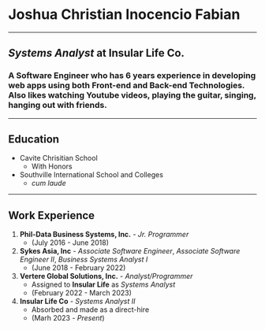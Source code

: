 # Joshua Christian Inocencio Fabian

---
## *Systems Analyst* at **Insular Life Co.**
### A Software Engineer who has 6 years experience in developing web apps using both Front-end and Back-end Technologies. Also likes watching Youtube videos, playing the guitar, singing, hanging out with friends.  
---

## **Education**
* Cavite Chrisitian School
  * With Honors
* Southville International School and Colleges
  * *cum laude*  

---

## **Work Experience**
1. **Phil-Data Business Systems, Inc.** - *Jr. Programmer*
   * (July 2016 - June 2018)
2. **Sykes Asia, Inc** - *Associate Software Engineer*, *Associate Software Engineer II*, *Business Systems Analyst I*
   * (June 2018 - February 2022)
3. **Vertere Global Solutions, Inc.** - *Analyst/Programmer*
   * Assigned to **Insular Life** as *Systems Analyst* 
   * (February 2022 - March 2023)
4. **Insular Life Co** - *Systems Analyst II*
   * Absorbed and made as a direct-hire
   * (Marh 2023 - *Present*)